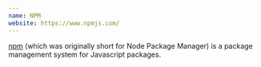 ```yaml
---
name: NPM
website: https://www.npmjs.com/
---
```

[npm](https://www.npmjs.com/) (which was originally short for Node Package Manager) is a package management system for Javascript packages.
